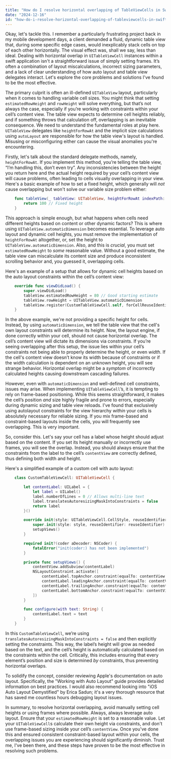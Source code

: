 ```yaml
---
title: "How do I resolve horizontal overlapping of TableViewCells in Swift?"
date: "2024-12-16"
id: "how-do-i-resolve-horizontal-overlapping-of-tableviewcells-in-swift"
---
```


Okay, let's tackle this. I remember a particularly frustrating project back in my mobile development days, a client demanded a fluid, dynamic table view that, during some specific edge cases, would inexplicably stack cells on top of each other horizontally. The visual effect was, shall we say, less than ideal. Dealing with horizontal overlap in `UITableViewCell` instances within a swift application isn't a straightforward issue of simply setting frames. It’s often a combination of layout miscalculations, incorrect sizing parameters, and a lack of clear understanding of how auto layout and table view delegates interact. Let's explore the core problems and solutions I've found to be the most effective.

The primary culprit is often an ill-defined `UITableView` layout, particularly when it comes to handling variable cell sizes. You might think that setting `estimatedRowHeight` and `rowHeight` will solve everything, but that’s not always the case, especially if you’re working with constraints within your cell’s content view. The table view expects to determine cell heights reliably, and if something throws that calculation off, overlapping is an inevitable consequence. We need to understand the fundamental roles at play here. `UITableView` delegates like `heightForRowAt` and the implicit size calculations using `autoLayout` are responsible for how the table view's layout is handled. Misusing or misconfiguring either can cause the visual anomalies you're encountering.

Firstly, let's talk about the standard delegate methods, namely, `heightForRowAt`. If you implement this method, you’re telling the table view, “I’m handling this, don’t even try”. Any inconsistencies between the height you return here and the actual height required by your cell’s content view will cause problems, often leading to cells visually overlapping in your view. Here's a basic example of how to set a fixed height, which generally will *not* cause overlapping but won't solve our variable size problem either:

```swift
    func tableView(_ tableView: UITableView, heightForRowAt indexPath: IndexPath) -> CGFloat {
        return 100 // Fixed height
    }
```

This approach is simple enough, but what happens when cells need different heights based on content or other dynamic factors? This is where using `UITableView.automaticDimension` becomes essential. To leverage auto layout and dynamic cell heights, you must remove the implementation of `heightForRowAt` altogether, or, set the height to `UITableView.automaticDimension`. Also, and this is *crucial*, you must set `estimatedRowHeight` to *some* reasonable value. Without a good estimate, the table view can miscalculate its content size and produce inconsistent scrolling behavior and, you guessed it, overlapping cells.

Here's an example of a setup that allows for dynamic cell heights based on the auto layout constraints within the cell’s content view:

```swift
    override func viewDidLoad() {
        super.viewDidLoad()
        tableView.estimatedRowHeight = 80 // Good starting estimate
        tableView.rowHeight = UITableView.automaticDimension
        tableView.register(CustomTableViewCell.self, forCellReuseIdentifier: "customCell")
    }
```

In the above example, we're not providing a specific height for cells. Instead, by using `automaticDimension`, we tell the table view that the cell's own layout constraints will determine its height. Now, the layout engine, if done correctly within your cell, should not cause horizontal overlap. The cell’s content view will dictate its dimensions via constraints. If you’re seeing overlapping after this setup, the issue lies within your cell’s constraints not being able to properly determine the height, or even *width*. If the cell's content view doesn’t know its width because of constraints or if the width calculation is dependent on an unknown height, you will see strange behavior. Horizontal overlap might be a *symptom* of incorrectly calculated heights causing downstream cascading failures.

However, even with `automaticDimension` and well-defined cell constraints, issues may arise. When implementing `UITableViewCell`’s, it is tempting to rely on frame-based positioning. While this seems straightforward, it makes the cell’s position *and* size highly fragile and prone to errors, especially during dynamic sizing and table view reloads. I’ve found that exclusively using autolayout constraints for the view hierarchy *within* your cells is absolutely necessary for reliable sizing. If you mix frame-based and constraint-based layouts inside the cells, you will frequently see overlapping. This is very important.

So, consider this. Let's say your cell has a label whose height should adjust based on the content. If you set its height manually or incorrectly use frames, you will see the overlap. Instead, you should always ensure that the constraints from the label to the cell’s `contentView` are correctly defined, thus defining both width and height.

Here's a simplified example of a custom cell with auto layout:

```swift
    class CustomTableViewCell: UITableViewCell {

        let contentLabel: UILabel = {
            let label = UILabel()
            label.numberOfLines = 0 // Allows multi-line text
            label.translatesAutoresizingMaskIntoConstraints = false
            return label
        }()

        override init(style: UITableViewCell.CellStyle, reuseIdentifier: String?) {
            super.init(style: style, reuseIdentifier: reuseIdentifier)
            setupViews()
        }

        required init?(coder aDecoder: NSCoder) {
            fatalError("init(coder:) has not been implemented")
        }

        private func setupViews() {
            contentView.addSubview(contentLabel)
            NSLayoutConstraint.activate([
                contentLabel.topAnchor.constraint(equalTo: contentView.topAnchor, constant: 8),
                contentLabel.leadingAnchor.constraint(equalTo: contentView.leadingAnchor, constant: 8),
                contentLabel.trailingAnchor.constraint(equalTo: contentView.trailingAnchor, constant: -8),
                contentLabel.bottomAnchor.constraint(equalTo: contentView.bottomAnchor, constant: -8)
            ])
        }

        func configure(with text: String) {
            contentLabel.text = text
        }
    }
```

In this `CustomTableViewCell`, we’re using `translatesAutoresizingMaskIntoConstraints = false` and then explicitly setting the constraints. This way, the label’s height will grow as needed based on the text, and the cell’s height is automatically calculated based on the constraints within the cell. Critically, this includes ensuring that every element’s position and size is determined *by* constraints, thus preventing horizontal overlaps.

To solidify the concept, consider reviewing Apple's documentation on auto layout. Specifically, the "Working with Auto Layout" guide provides detailed information on best practices. I would also recommend looking into "iOS Auto Layout Demystified" by Erica Sadun; it's a very thorough resource that has saved me countless hours debugging layout issues.

In summary, to resolve horizontal overlapping, avoid manually setting cell heights or using frames where possible. Always, always leverage auto layout. Ensure that your `estimatedRowHeight` is set to a reasonable value. Let your `UITableViewCell`s calculate their own height via constraints, and don't use frame-based sizing inside your cell’s `contentView`. Once you've done this and ensured consistent constraint-based layout within your cells, the overlapping issues you are experiencing should significantly diminish. Trust me, I've been there, and these steps have proven to be the most effective in resolving such problems.
